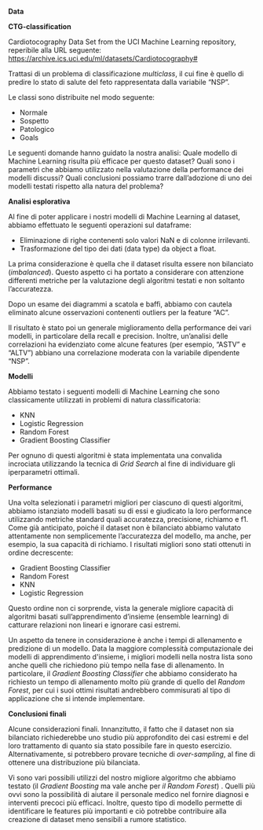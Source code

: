 **Data**

**CTG-classification**

Cardiotocography Data Set from the UCI Machine Learning repository, reperibile alla URL seguente: https://archive.ics.uci.edu/ml/datasets/Cardiotocography#

Trattasi di un problema di classificazione *multiclass*, il cui fine è quello di predire lo stato di salute del feto rappresentata dalla variabile “NSP”.  

Le classi sono distribuite nel modo seguente: 
  - Normale
  - Sospetto
  - Patologico
  - Goals

Le seguenti domande hanno guidato la nostra analisi:
Quale modello di Machine Learning risulta più efficace per questo dataset?
Quali sono i parametri che abbiamo utilizzato nella valutazione della performance dei modelli discussi?
Quali conclusioni possiamo trarre dall’adozione di uno dei modelli testati rispetto alla natura del problema? 

**Analisi esplorativa**

Al fine di poter applicare i nostri modelli di Machine Learning al dataset, abbiamo effettuato le seguenti operazioni sul dataframe:
  - Eliminazione di righe contenenti solo valori NaN e di colonne irrilevanti.
  - Trasformazione del tipo dei dati (data type) da object a float.

La prima considerazione è quella che il dataset risulta essere non bilanciato (*imbalanced*). Questo aspetto ci ha portato a considerare con attenzione differenti metriche per la valutazione degli algoritmi testati e non soltanto l’accuratezza. 

Dopo un esame dei diagrammi a scatola e baffi, abbiamo con cautela eliminato alcune osservazioni contenenti outliers per la feature “AC”.  

Il risultato è stato poi un generale miglioramento della performance dei vari modelli, in particolare della recall e precision.
Inoltre, un’analisi delle correlazioni ha evidenziato come alcune features (per esempio, “ASTV” e “ALTV”) abbiano una correlazione moderata con la variabile dipendente “NSP”.

**Modelli**

Abbiamo testato i seguenti modelli di Machine Learning che sono classicamente utilizzati in problemi di natura classificatoria:
  
  - KNN
  - Logistic Regression
  - Random Forest
  - Gradient Boosting Classifier

Per ognuno di questi algoritmi è stata implementata una convalida incrociata utilizzando la tecnica di *Grid Search* al fine di individuare gli iperparametri ottimali.

**Performance**

Una volta selezionati i parametri migliori per ciascuno di questi algoritmi, abbiamo istanziato modelli basati su di essi e giudicato la loro performance utilizzando metriche standard quali accuratezza, precisione, richiamo e f1. Come già anticipato, poiché il dataset non è bilanciato abbiamo valutato attentamente non semplicemente l’accuratezza del modello, ma anche, per esempio, la sua capacità di richiamo.
I risultati migliori sono stati ottenuti in ordine decrescente:

 - Gradient Boosting Classifier 
 - Random Forest
 - KNN
 - Logistic Regression

Questo ordine non ci sorprende, vista la generale migliore capacità di algoritmi basati sull’apprendimento d’insieme (ensemble learning) di catturare relazioni non lineari e ignorare casi estremi.

Un aspetto da tenere in considerazione è anche i tempi di allenamento e predizione di un modello. Data la maggiore complessità computazionale dei modelli di apprendimento d'insieme, i migliori modelli nella nostra lista sono anche quelli che richiedono più tempo nella fase di allenamento. In particolare, il *Gradient Boosting Classifier* che abbiamo considerato ha richiesto un tempo di allenamento molto più grande di quello del *Random Forest*, per cui i suoi ottimi risultati andrebbero commisurati al tipo di applicazione che si intende implementare.

**Conclusioni finali**

Alcune considerazioni finali. Innanzitutto, il fatto che il dataset non sia bilanciato richiederebbe uno studio più approfondito dei casi estremi e del loro trattamento di quanto sia stato possibile fare in questo esercizio. Alternativamente, si potrebbero provare tecniche di *over-sampling*, al fine di ottenere una distribuzione più bilanciata. 

Vi sono vari possibili utilizzi del nostro migliore algoritmo che abbiamo testato (il *Gradient Boosting* ma vale anche per *il Random Forest*) . Quelli più ovvi sono la possibilità di aiutare il personale medico nel fornire diagnosi e interventi precoci più efficaci. Inoltre, questo tipo di modello permette di identificare le features più importanti e ciò potrebbe contribuire alla creazione di dataset meno sensibili a rumore statistico.







